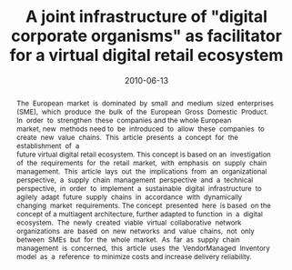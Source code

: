 ---
abstract: The  European  market  is  dominated  by  small  and   medium  sized  enterprises 
  (SME),  which  produce  the  bulk  of  the   European  Gross  Domestic  Product. 
  In  order  to  strengthen  these   companies and the whole European  market, new 
  methods need to   be  introduced  to  allow  these  companies  to  create  new 
  value   chains.  This  article  presents  a  concept  for  the  establishment  of 
  a   future virtual digital retail ecosystem. This concept is based on an   investigation 
  of  the  requirements  for  the  retail  market,  with   emphasis  on  supply  chain 
  management.  This  article  lays  out  the   implications  from  an  organizational 
  perspective,  a  supply  chain   management  perspective  and  a  technical  perspective, 
  in  order  to   implement  a  sustainable  digital  infrastructure  to  agilely 
  adapt   future  supply  chains  in  accordance  with  dynamically  changing   market 
  requirements. The concept  presented  here  is based  on the   concept of a multi­agent architecture, further adapted to function   in 
  a  digital  ecosystem.  The  newly  created  viable  virtual   collaborative  network 
  organizations  are  based  on  new  networks   and  value  chains,  not  only  between 
  SMEs  but  for  the  whole   market.  As  far  as  supply  chain  management  is 
  concerned,  this   article  uses  the  Vendor­Managed  Inventory  model  as  a 
  reference   to minimize costs and increase delivery reliability.
authors:
- Paul Pöltner
- Thomas Grechenig
date: '2010-06-13'
featured: false
links:
- name: Publik
  url: https://publik.tuwien.ac.at/showentry.php?ID=193397&lang=2
publication_types:
- '1'
publishDate: '2010-06-13'
specifics: 'Vortrag: 4th IEEE International Conference on Digital Ecosystems and Technologies
  (IEEE DEST 2010), Dubai; 13.06.2010 - 16.06.2010; in: "Proceedings of the 4th IEEE
  International Conference on Digital Ecosystems and Technologies", IEEE, (2010),
  ISBN: 978-1-4244-5553-9; S. 327 - 332.'
title: A joint infrastructure of "digital corporate organisms" as facilitator for
  a virtual digital retail ecosystem
url_pdf: ''
---